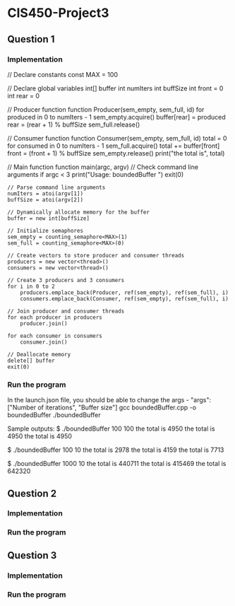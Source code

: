 # CIS450-Project3

## Question 1
 
### Implementation
// Declare constants
const MAX = 100

// Declare global variables
int[] buffer
int numIters
int buffSize
int front = 0
int rear = 0

// Producer function
function Producer(sem_empty, sem_full, id)
    for produced in 0 to numIters - 1
        sem_empty.acquire()
        buffer[rear] = produced
        rear = (rear + 1) % buffSize
        sem_full.release()

// Consumer function
function Consumer(sem_empty, sem_full, id)
    total = 0
    for consumed in 0 to numIters - 1
        sem_full.acquire()
        total += buffer[front]
        front = (front + 1) % buffSize
        sem_empty.release()
    print("the total is", total)

// Main function
function main(argc, argv)
    // Check command line arguments
    if argc < 3
        print("Usage: boundedBuffer <Number of Iterations>")
        exit(0)

    // Parse command line arguments
    numIters = atoi(argv[1])
    buffSize = atoi(argv[2])

    // Dynamically allocate memory for the buffer
    buffer = new int[buffSize]

    // Initialize semaphores
    sem_empty = counting_semaphore<MAX>(1)
    sem_full = counting_semaphore<MAX>(0)

    // Create vectors to store producer and consumer threads
    producers = new vector<thread>()
    consumers = new vector<thread>()

    // Create 3 producers and 3 consumers
    for i in 0 to 2
        producers.emplace_back(Producer, ref(sem_empty), ref(sem_full), i)
        consumers.emplace_back(Consumer, ref(sem_empty), ref(sem_full), i)

    // Join producer and consumer threads
    for each producer in producers
        producer.join()

    for each consumer in consumers
        consumer.join()

    // Deallocate memory
    delete[] buffer
    exit(0)

### Run the program
In the launch.json file, you should be able to change the args - "args": ["Number of iterations", "Buffer size"]
gcc boundedBuffer.cpp -o boundedBuffer
./boundedBuffer <Number of Iterations> <Buffer Size>

Sample outputs:
$ ./boundedBuffer 100 100
the total is 4950
the total is 4950
the total is 4950

$ ./boundedBuffer 100 10
the total is 2978
the total is 4159
the total is 7713

$ ./boundedBuffer 1000 10
the total is 440711
the total is 415469
the total is 642320

## Question 2
 
### Implementation

### Run the program


## Question 3
 
### Implementation

### Run the program
